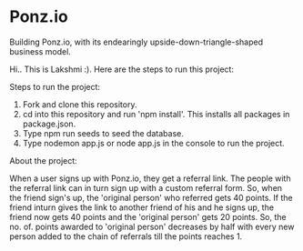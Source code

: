 # Ponz.io
Building Ponz.io, with its endearingly upside-down-triangle-shaped business model.


Hi.. This is Lakshmi :). Here are the steps to run this project:

Steps to run the project:

1. Fork and clone this repository.
2. cd into this repository and run 'npm install'. This installs all packages in package.json.
3. Type npm run seeds to seed the database.
3. Type nodemon app.js or node app.js in the console to run the project.

About the project:

When a user signs up with Ponz.io, they get a referral link. The people with the referral link can in turn sign up with a custom referral form. So, when the friend sign's up, the 'original person' who referred gets 40 points. If the friend inturn gives the link to another friend of his and he signs up, the friend now gets 40 points and the 'original person' gets 20 points. So, the no. of. points awarded to 'original person' decreases by half with every new person added to the chain of referrals till the points reaches 1.
